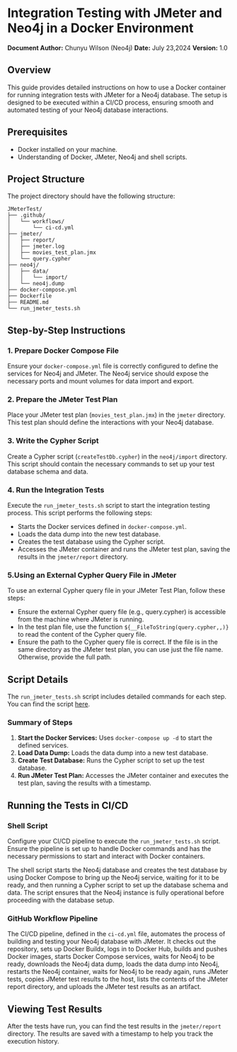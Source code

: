 # Integration Testing with JMeter and Neo4j in a Docker Environment

**Document Author:** Chunyu Wilson (Neo4j)
**Date:** July 23,2024 
**Version:** 1.0

## Overview

This guide provides detailed instructions on how to use a Docker container for running integration tests with JMeter for a Neo4j database. The setup is designed to be executed within a CI/CD process, ensuring smooth and automated testing of your Neo4j database interactions.

## Prerequisites

- Docker installed on your machine.
- Understanding of Docker, JMeter, Neo4j and shell scripts.

## Project Structure

The project directory should have the following structure:

```plaintext
JMeterTest/
├── .github/
│   └── workflows/
│       └── ci-cd.yml
├── jmeter/
│   ├── report/
│   ├── jmeter.log
│   ├── movies_test_plan.jmx
│   └── query.cypher
├── neo4j/
│   ├── data/
│   │   └── import/
│   └── neo4j.dump
├── docker-compose.yml
├── Dockerfile
├── README.md
└── run_jmeter_tests.sh
```

## Step-by-Step Instructions

### 1. Prepare Docker Compose File

Ensure your `docker-compose.yml` file is correctly configured to define the services for Neo4j and JMeter. The Neo4j service should expose the necessary ports and mount volumes for data import and export.

### 2. Prepare the JMeter Test Plan

Place your JMeter test plan (`movies_test_plan.jmx`) in the `jmeter` directory. This test plan should define the interactions with your Neo4j database.

### 3. Write the Cypher Script

Create a Cypher script (`createTestDb.cypher`) in the `neo4j/import` directory. This script should contain the necessary commands to set up your test database schema and data.

### 4. Run the Integration Tests

Execute the `run_jmeter_tests.sh` script to start the integration testing process. This script performs the following steps:

- Starts the Docker services defined in `docker-compose.yml`.
- Loads the data dump into the new test database.
- Creates the test database using the Cypher script.
- Accesses the JMeter container and runs the JMeter test plan, saving the results in the `jmeter/report` directory.
  
### 5.Using an External Cypher Query File in JMeter
To use an external Cypher query file in your JMeter Test Plan, follow these steps:

- Ensure the external Cypher query file (e.g., query.cypher) is accessible from the machine where JMeter is running.
- In the test plan file, use the function `${__FileToString(query.cypher,,)}` to read the content of the Cypher query file.
- Ensure the path to the Cypher query file is correct. If the file is in the same directory as the JMeter test plan, you can use just the file name. Otherwise, provide the full path.

## Script Details
The `run_jmeter_tests.sh` script includes detailed commands for each step. You can find the script [here](./run_jmeter_tests.sh).

### Summary of Steps

1. **Start the Docker Services:** Uses `docker-compose up -d` to start the defined services.
2. **Load Data Dump:** Loads the data dump into a new test database.
3. **Create Test Database:** Runs the Cypher script to set up the test database.
4. **Run JMeter Test Plan:** Accesses the JMeter container and executes the test plan, saving the results with a timestamp.

## Running the Tests in CI/CD

### Shell Script

Configure your CI/CD pipeline to execute the `run_jmeter_tests.sh` script. Ensure the pipeline is set up to handle Docker commands and has the necessary permissions to start and interact with Docker containers.

The shell script starts the Neo4j database and creates the test database by using Docker Compose to bring up the Neo4j service, waiting for it to be ready, and then running a Cypher script to set up the database schema and data. The script ensures that the Neo4j instance is fully operational before proceeding with the database setup.

### GitHub Workflow Pipeline

The CI/CD pipeline, defined in the `ci-cd.yml` file, automates the process of building and testing your Neo4j database with JMeter. It checks out the repository, sets up Docker Buildx, logs in to Docker Hub, builds and pushes Docker images, starts Docker Compose services, waits for Neo4j to be ready, downloads the Neo4j data dump, loads the data dump into Neo4j, restarts the Neo4j container, waits for Neo4j to be ready again, runs JMeter tests, copies JMeter test results to the host, lists the contents of the JMeter report directory, and uploads the JMeter test results as an artifact.

## Viewing Test Results

After the tests have run, you can find the test results in the `jmeter/report` directory. The results are saved with a timestamp to help you track the execution history.



